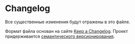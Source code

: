 # Changelog
Все существенные изменения будут отражены в это файле.

Формат файла основан на сайте [Keep a Changelog](https://keepachangelog.com/ru/1.0.0/).
Проект придерживается [семантического версионирования](https://semver.org/spec/v2.0.0.html).
